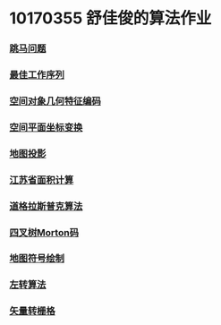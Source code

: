 10170355 舒佳俊的算法作业
================ 
### [跳马问题](http://NNUGIS10170333.github.io//跳马1.html)
### [最佳工作序列](http://2bhuanleduo.github.io//public//bestWorkList.html)  
### [空间对象几何特征编码](http://2bhuanleduo.github.io//public//空间数据编码.html) 
### [空间平面坐标变换](http://2bhuanleduo.github.io//public//空间变换.html)  
### [地图投影](http://2bhuanleduo.github.io//public//地图投影.html)  
### [江苏省面积计算](http://2bhuanleduo.github.io//public//面积计算.html)  
### [道格拉斯普克算法](http://2bhuanleduo.github.io//public//数据压缩.html)  
### [四叉树Morton码](http://2bhuanleduo.github.io//public//四叉树M码.html)  
### [地图符号绘制](http://2bhuanleduo.github.io//public//地图符号.html)  
### [左转算法](http://2bhuanleduo.github.io//public//左转算法.html)  
### [矢量转栅格](http://2bhuanleduo.github.io//public//矢量转栅格.html)  

